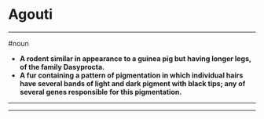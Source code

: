 # Agouti
---
#noun
- **A rodent similar in appearance to a guinea pig but having longer legs, of the family Dasyprocta.**
- **A fur containing a pattern of pigmentation in which individual hairs have several bands of light and dark pigment with black tips; any of several genes responsible for this pigmentation.**
---
---
